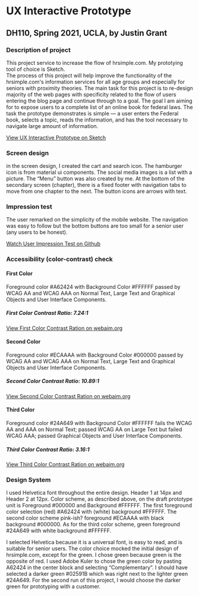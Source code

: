 # UX Interactive Prototype
## DH110, Spring 2021, UCLA, by Justin Grant

### Description of project 
This project service to increase the flow of hrsimple.com.  My prototying tool of choice is Sketch.  
The process of this project will help improve the functionality of the hrsimple.com's information services for all age groups and especially for seniors with proximity theories.  The main task for this project is to re-design majority of the web pages  with specificity  related to the flow of users entering the blog page and continue through to a goal.  The goal I am aiming for to expose users to a complete list of an online book for federal laws.  The task the prototype demonstrates is simple — a user enters the Federal book, selects a topic, reads the information, and has the tool necessary to navigate large amount of information. 

<a href="https://www.sketch.com/s/44cb3aec-bfb4-4b32-9fc8-0e9faf22dc02/p/1669e511-2032-4bcf-aec9-d674bc34cfbf">View UX Interactive Prototype on Sketch</a>

### Screen design
in the screen design, I created the cart and search icon.  The hamburger icon is from material ui components.  The social media images is a list with a picture.  The “Menu” button was also created by me.  At the bottom of the secondary screen (chapter), there is a fixed footer with navigation tabs to move from one chapter to the next.  The button icons are arrows with text.  

### Impression test
The user remarked on the simplicity of the mobile website.  The navigation was easy to follow but the bottom buttons are too small for a senior user (any users to be honest). 

<a href="https://user-images.githubusercontent.com/8107598/117897723-3b8f5180-b278-11eb-84e0-0cb00bd2ce14.mov">Watch User Impression Test on Github</a>

### Accessibility (color-contrast) check

#### First Color
Foreground color #A62424 with Background Color #FFFFFF passed by WCAG AA and WCAG AAA on Normal Text, Large Text and Graphical Objects and User Interface Components.  

##### First Color Contrast Ratio: 7.24:1
<a href="https://webaim.org/resources/contrastchecker/?fcolor=A62424&bcolor=FFFFFF">View First Color Contrast Ration on webaim.org</a>


#### Second Color
Foreground color #ECAAAA with Background Color #000000 passed by WCAG AA and WCAG AAA on Normal Text, Large Text and Graphical Objects and User Interface Components.  

##### Second Color Contrast Ratio: 10.89:1 
<a href="https://webaim.org/resources/contrastchecker/?fcolor=ECAAAA&bcolor=000000">View Second Color Contrast Ration on webaim.org</a>

#### Third Color
Foreground color #24A649 with Background Color #FFFFFF fails the WCAG AA and AAA on Normal Text; passed WCAG AA on Large Text but failed WCAG AAA; passed Graphical Objects and User Interface Components.  

##### Third Color Contrast Ratio: 3.16:1 
<a href="https://webaim.org/resources/contrastchecker/?fcolor=24A649&bcolor=FFFFFF">View Third Color Contrast Ration on webaim.org</a>

### Design System

I used Helvetica font throughout the entire design.   Header 1 at 14px and Header 2 at 12px.  Color scheme, as described above, on the draft prototype unit is Foreground #000000 and Background #FFFFFF.  The first  foreground color selection (red) #A62424 with (white) background #FFFFFF.  The second color scheme pink-ish? foreground #ECAAAA with black background #000000.  As for the third color scheme, green foreground #24A649 with white background #FFFFFF. 

I selected Helvetica because it is a universal font, is easy to read, and is suitable for senior users.  The color choice mocked the initial design of hrsimple.com, except for the green.  I chose green because green is the opposite of red.  I used Adobe Kuler to chose the green color by pasting A62424 in the center block and selecting “Complementary”.  I should have selected a darker green #02591B which was right next to the lighter green #24A649.   For the second run of this project, I would choose the darker green for prototyping with a customer. 
